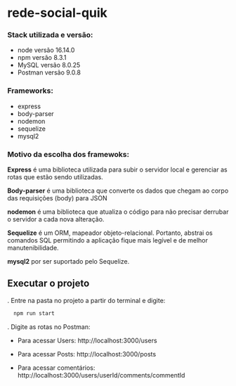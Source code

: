 # rede-social-quik


### Stack utilizada e versão:
* node versão 16.14.0
* npm versão 8.3.1
* MySQL versão 8.0.25
* Postman versão 9.0.8

### Frameworks:
* express
* body-parser
* nodemon
* sequelize
* mysql2

### Motivo da escolha dos framewoks:

__Express__ é uma biblioteca utilizada para subir o servidor local e gerenciar as rotas que estão sendo utilizadas.

__Body-parser__ é uma biblioteca que converte os dados que chegam ao corpo das requisições (body) para JSON

__nodemon__ é uma biblioteca que atualiza o código para não precisar derrubar o servidor a cada nova alteração.

__Sequelize__ é um ORM, mapeador objeto-relacional. Portanto, abstrai os comandos SQL permitindo a aplicação fique mais legível e de melhor manutenibilidade.

__mysql2__ por ser suportado pelo Sequelize.


## Executar o projeto
. Entre na pasta no projeto a partir do terminal e digite:
```bash
  npm run start
```
. Digite as rotas no Postman:
* Para acessar Users: 
http://localhost:3000/users

* Para acessar Posts:
http://localhost:3000/posts

* Para acessar comentários:
http://localhost:3000/users/userId/comments/commentId



